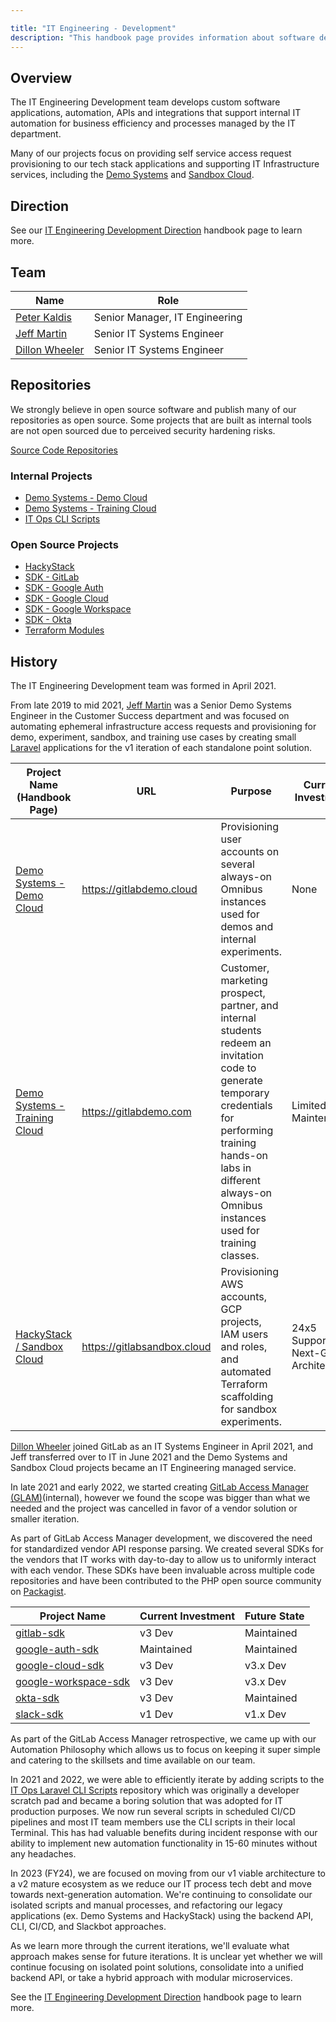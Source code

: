 ```yaml
---

title: "IT Engineering - Development"
description: "This handbook page provides information about software development in the IT Engineering sub-department."
---
```


## Overview

The IT Engineering Development team develops custom software applications, automation, APIs and integrations that support internal IT automation for business efficiency and processes managed by the IT department.

Many of our projects focus on providing self service access request provisioning to our tech stack applications and supporting IT Infrastructure services, including the [Demo Systems](https://about.gitlab.com/handbook/customer-success/demo-systems) and [Sandbox Cloud](/handbook/infrastructure-standards/realms/sandbox).

## Direction

See our [IT Engineering Development Direction](/handbook/it/engineering/dev/direction) handbook page to learn more.

## Team

| Name                                                                        | Role                              |
|-----------------------------------------------------------------------------|-----------------------------------|
| [Peter Kaldis](https://about.gitlab.com/company/team/#pkaldis)              | Senior Manager, IT Engineering    |
| [Jeff Martin](https://about.gitlab.com/company/team/#jeffersonmartin)       | Senior IT Systems Engineer        |
| [Dillon Wheeler](https://about.gitlab.com/company/team/#dillonwheeler)      | Senior IT Systems Engineer        |

## Repositories

We strongly believe in open source software and publish many of our repositories as open source. Some projects that are built as internal tools are not open sourced due to perceived security hardening risks.

[Source Code Repositories](https://gitlab.com/gitlab-it)

### Internal Projects

- [Demo Systems - Demo Cloud](https://gitlab.com/gitlab-com/business-technology/engineering/tools/gitlabdemo-cloud-app)
- [Demo Systems - Training Cloud](https://gitlab.com/gitlab-com/business-technology/engineering/tools/gitlabdemo-com-app)
- [IT Ops CLI Scripts](https://gitlab.com/gitlab-com/business-technology/engineering/tools/it-ops-laravel-cli-scripts)

### Open Source Projects

- [HackyStack](https://gitlab.com/gitlab-com/business-technology/engineering/tools/hackystack)
- [SDK - GitLab](https://gitlab.com/gitlab-it/gitlab-sdk)
- [SDK - Google Auth](https://gitlab.com/gitlab-it/google-auth-sdk)
- [SDK - Google Cloud](https://gitlab.com/gitlab-it/google-cloud-sdk)
- [SDK - Google Workspace](https://gitlab.com/gitlab-it/google-workspace-sdk)
- [SDK - Okta](https://gitlab.com/gitlab-it/okta-sdk)
- [Terraform Modules](https://gitlab.com/gitlab-com/sandbox-cloud/terraform-modules)

## History

The IT Engineering Development team was formed in April 2021.

From late 2019 to mid 2021, [Jeff Martin](https://gitlab.com/jeffersonmartin) was a Senior Demo Systems Engineer in the Customer Success department and was focused on automating ephemeral infrastructure access requests and provisioning for demo, experiment, sandbox, and training use cases by creating small [Laravel](https://laravel.com/docs) applications for the v1 iteration of each standalone point solution.

| Project Name (Handbook Page)                                                                                               | URL                         | Purpose                                                                                                                                                                                                                            | Current Investment                  | Future State                                    |
| -------------------------------------------------------------------------------------------------------------------------- | --------------------------- | ---------------------------------------------------------------------------------------------------------------------------------------------------------------------------------------------------------------------------------- | ----------------------------------- | ----------------------------------------------- |
| [Demo Systems - Demo Cloud](https://about.gitlab.com/handbook/customer-success/demo-systems/)                              | <https://gitlabdemo.cloud>    | Provisioning user accounts on several always-on Omnibus instances used for demos and internal experiments.                                                                                                                         | None                                | Replace with Archie                             |
| [Demo Systems - Training Cloud](https://about.gitlab.com/handbook/customer-success/demo-systems/#invitation-code-creation) | <https://gitlabdemo.com>      | Customer, marketing prospect, partner, and internal students redeem an invitation code to generate temporary credentials for performing training hands-on labs in different always-on Omnibus instances used for training classes. | Limited Maintenance                 | Rewrite for GitLab.com and Instruqt Integration |
| [HackyStack / Sandbox Cloud](https://about.gitlab.com/handbook/infrastructure-standards/realms/sandbox/)                   | <https://gitlabsandbox.cloud> | Provisioning AWS accounts, GCP projects, IAM users and roles, and automated Terraform scaffolding for sandbox experiments.                                                                                                         | 24x5 Support, Next-Gen Architecture | Discovery in Progress                           |

[Dillon Wheeler](https://gitlab.com/dillonwheeler) joined GitLab as an IT Systems Engineer in April 2021, and Jeff transferred over to IT in June 2021 and the Demo Systems and Sandbox Cloud projects became an IT Engineering managed service.

In late 2021 and early 2022, we started creating [GitLab Access Manager (GLAM)](https://docs.google.com/presentation/d/1j54otOxYwng33WA2UKbRaGoyE5bw9cAv3Jm02l4XFMM/edit#slide=id.g123a13deda8_0_405)(internal), however we found the scope was bigger than what we needed and the project was cancelled in favor of a vendor solution or smaller iteration.

As part of GitLab Access Manager development, we discovered the need for standardized vendor API response parsing. We created several SDKs for the vendors that IT works with day-to-day to allow us to uniformly interact with each vendor. These SDKs have been invaluable across multiple code repositories and have been contributed to the PHP open source community on [Packagist](https://packagist.org/packages/gitlab-it/).

| Project Name                                                              | Current Investment | Future State |
| ------------------------------------------------------------------------- | ------------------ | ------------ |
| [gitlab-sdk](https://gitlab.com/gitlab-it/gitlab-sdk)                     | v3 Dev             | Maintained   |
| [google-auth-sdk](https://gitlab.com/gitlab-it/google-auth-sdk)           | Maintained         | Maintained   |
| [google-cloud-sdk](https://gitlab.com/gitlab-it/google-cloud-sdk)         | v3 Dev             | v3.x Dev     |
| [google-workspace-sdk](https://gitlab.com/gitlab-it/google-workspace-sdk) | v3 Dev             | v3.x Dev     |
| [okta-sdk](https://gitlab.com/gitlab-it/okta-sdk)                         | v3 Dev             | Maintained   |
| [slack-sdk](https://gitlab.com/gitlab-it/slack-sdk)                       | v1 Dev             | v1.x Dev     |

As part of the GitLab Access Manager retrospective, we came up with our Automation Philosophy which allows us to focus on keeping it super simple and catering to the skillsets and time available on our team.

In 2021 and 2022, we were able to efficiently iterate by adding scripts to the [IT Ops Laravel CLI Scripts](https://gitlab.com/gitlab-com/business-technology/engineering/tools/it-ops-laravel-cli-scripts) repository which was originally a developer scratch pad and became a boring solution that was adopted for IT production purposes. We now run several scripts in scheduled CI/CD pipelines and most IT team members use the CLI scripts in their local Terminal. This has had valuable benefits during incident response with our ability to implement new automation functionality in 15-60 minutes without any headaches.

In 2023 (FY24), we are focused on moving from our v1 viable architecture to a v2 mature ecosystem as we reduce our IT process tech debt and move towards next-generation automation. We're continuing to consolidate our isolated scripts and manual processes, and refactoring our legacy applications (ex. Demo Systems and HackyStack) using the backend API, CLI, CI/CD, and Slackbot approaches.

As we learn more through the current iterations, we'll evaluate what approach makes sense for future iterations. It is unclear yet whether we will continue focusing on isolated point solutions, consolidate into a unified backend API, or take a hybrid approach with modular microservices.

See the [IT Engineering Development Direction](/handbook/it/engineering/dev/direction) handbook page to learn more.
